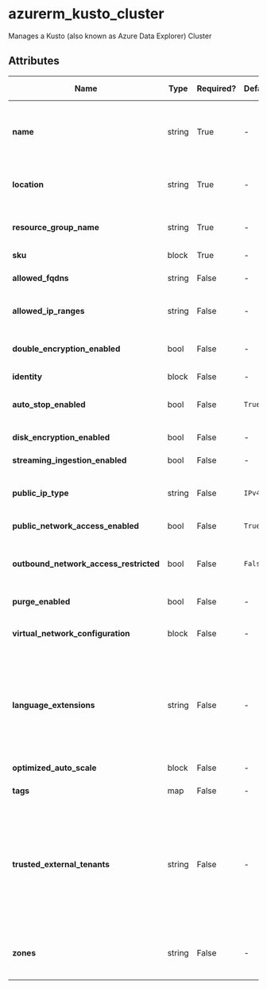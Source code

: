 # azurerm_kusto_cluster

Manages a Kusto (also known as Azure Data Explorer) Cluster

## Attributes

| Name | Type | Required? | Default  | possible values | Description |
| ---- | ---- | --------- | -------- | ----------- | ----------- |
| **name** | string | True | -  |  -  | The name of the Kusto Cluster to create. Only lowercase Alphanumeric characters allowed, starting with a letter. Changing this forces a new resource to be created. | 
| **location** | string | True | -  |  -  | The location where the Kusto Cluster should be created. Changing this forces a new resource to be created. | 
| **resource_group_name** | string | True | -  |  -  | Specifies the Resource Group where the Kusto Cluster should exist. Changing this forces a new resource to be created. | 
| **sku** | block | True | -  |  -  | A `sku` block. | 
| **allowed_fqdns** | string | False | -  |  -  | List of allowed FQDNs(Fully Qualified Domain Name) for egress from Cluster. | 
| **allowed_ip_ranges** | string | False | -  |  -  | The list of ips in the format of CIDR allowed to connect to the cluster. | 
| **double_encryption_enabled** | bool | False | -  |  -  | Is the cluster's double encryption enabled? Changing this forces a new resource to be created. | 
| **identity** | block | False | -  |  -  | An `identity` block. | 
| **auto_stop_enabled** | bool | False | `True`  |  -  | Specifies if the cluster could be automatically stopped (due to lack of data or no activity for many days). Defaults to `true`. | 
| **disk_encryption_enabled** | bool | False | -  |  -  | Specifies if the cluster's disks are encrypted. | 
| **streaming_ingestion_enabled** | bool | False | -  |  -  | Specifies if the streaming ingest is enabled. | 
| **public_ip_type** | string | False | `IPv4`  |  -  | Indicates what public IP type to create - IPv4 (default), or DualStack (both IPv4 and IPv6). Defaults to `IPv4`. | 
| **public_network_access_enabled** | bool | False | `True`  |  -  | Is the public network access enabled? Defaults to `true`. | 
| **outbound_network_access_restricted** | bool | False | `False`  |  -  | Whether to restrict outbound network access. Value is optional but if passed in, must be `true` or `false`, default is `false`. | 
| **purge_enabled** | bool | False | -  |  -  | Specifies if the purge operations are enabled. | 
| **virtual_network_configuration** | block | False | -  |  -  | A `virtual_network_configuration` block. Changing this forces a new resource to be created. | 
| **language_extensions** | string | False | -  |  `PYTHON`, `PYTHON_3.10.8`, `R`  | An list of `language_extensions` to enable. Valid values are: `PYTHON`, `PYTHON_3.10.8` and `R`. `PYTHON` is used to specify Python 3.6.5 image and `PYTHON_3.10.8` is used to specify Python 3.10.8 image. Note that `PYTHON_3.10.8` is only available in skus which support nested virtualization. | 
| **optimized_auto_scale** | block | False | -  |  -  | An `optimized_auto_scale` block. | 
| **tags** | map | False | -  |  -  | A mapping of tags to assign to the resource. | 
| **trusted_external_tenants** | string | False | -  |  -  | Specifies a list of tenant IDs that are trusted by the cluster. Default setting trusts all other tenants. Use `trusted_external_tenants = ["*"]` to explicitly allow all other tenants, `trusted_external_tenants = ["MyTenantOnly"]` for only your tenant or `trusted_external_tenants = ["<tenantId1>", "<tenantIdx>"]` to allow specific other tenants. | 
| **zones** | string | False | -  |  -  | Specifies a list of Availability Zones in which this Kusto Cluster should be located. Changing this forces a new Kusto Cluster to be created. | 

